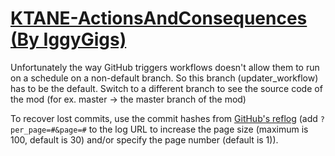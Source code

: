 # [KTANE-ActionsAndConsequences (By IggyGigs)](https://github.com/IggyGigs/KTANE-ActionsAndConsequences)

Unfortunately the way GitHub triggers workflows doesn't allow them to run on a schedule on a non-default branch. So this branch (updater_workflow) has to be the default. Switch to a different branch to see the source code of the mod (for ex. master -> the master branch of the mod)

To recover lost commits, use the commit hashes from [GitHub's reflog](https://api.github.com/repos/KtaneModules/KTANE-ActionsAndConsequences-IggyGigs/events) (add `?per_page=#&page=#` to the log URL to increase the page size (maximum is 100, default is 30) and/or specify the page number (default is 1)).
